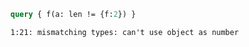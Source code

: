 ```graphql
query { f(a: len != {f:2}) }
```

```
1:21: mismatching types: can't use object as number
```